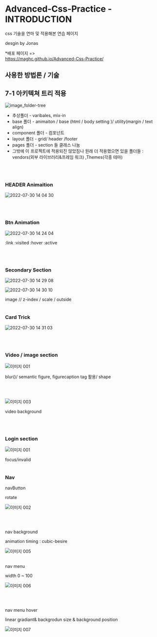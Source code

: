 # Advanced-Css-Practice - INTRODUCTION 



css 기술을 연마 및 적용해본 연습 페이지

desgin by Jonas

*배포 페이지 =><br>
https://maghc.github.io/Advanced-Css-Practice/


## 사용한 방법론 / 기술 

<h2>7-1 아키텍쳐 트리 적용</h2>


![image_folder-tree](https://user-images.githubusercontent.com/89845540/181699839-634fac7e-26cb-4e20-8843-e4d3ff5958ab.png)

<ul>

<li>추상폴더 - varibales, mix-in </li>
<li>base 폴더 - animaiton / base (html  / body setting )/ utility(margin / text align)</li>
<li>component 폴더  - 컴포넌트</li>
<li>layout 폴더 - grid/ header /footer </li>
<li>pages 폴더 - section 들 클래스 나눔 </li>

<li>그밖에 이 프로젝트에 적용되진 않았짐나 원래 더 적용했으면 있을 폴더들 : vendors(외부 라이브러리&프레임 워크) ,Themes(각종 테마)</li>
</ul>
<br>
<br>

### HEADER Animaition 


![2022-07-30 14 04 30](https://user-images.githubusercontent.com/89845540/181875922-a0a503e6-c6aa-4bb9-8232-55ee8de0dd54.gif)

<br>
<br>

### Btn Animation 

![2022-07-30 14 24 04](https://user-images.githubusercontent.com/89845540/181876211-e972e25e-87fd-4df7-9005-c31584609b13.gif)


:link
:visited
:hover
:active 

<br>
<br>


### Secondary Section 


![2022-07-30 14 29 08](https://user-images.githubusercontent.com/89845540/181876229-c86501bc-e2ef-4970-8289-5dc2ad8f97e8.gif)

![2022-07-30 14 30 10](https://user-images.githubusercontent.com/89845540/181876246-3ed38646-b7ea-408f-af0f-d43b740e6d96.gif)


image // z-index / scale / outside 
<br>
<br>


### Card Trick 
![2022-07-30 14 31 03](https://user-images.githubusercontent.com/89845540/181876274-bf4eab4c-62f8-4d93-ac17-306c65f4e46c.gif)

<br>
<br>


### Video / image section 

![이미지 001](https://user-images.githubusercontent.com/89845540/182136055-8fda36ea-d887-4b03-b7ff-af1429cdb429.gif)

blur()/ semantic figure, figurecaption tag 활용/ shape  

<br>
<br>

![이미지 003](https://user-images.githubusercontent.com/89845540/182136064-010e69d9-0b1b-46f1-bb04-447555b34322.gif)


video background 

<br>
<br>

### Login section 

![이미지 001](https://user-images.githubusercontent.com/89845540/182523106-a3871839-c4b9-4bde-847f-95825b3446f9.gif)

focus/invalid 
<br>
<br>


### Nav


navButton 

rotate 



![이미지 002](https://user-images.githubusercontent.com/89845540/185304296-5e65fd9e-aa35-4470-8711-c56f65d4cc1e.gif)

<br>
<br>

nav background 

animation timing  :   cubic-besire



![이미지 005](https://user-images.githubusercontent.com/89845540/185304552-17406113-87bd-4dfe-87db-82d3db410aee.gif)
<br>
<br>

nav menu 

width 0 ~ 100 

![이미지 006](https://user-images.githubusercontent.com/89845540/185304607-b86816e6-37f1-42ef-b57f-a5d6a5713d4b.gif)

<br>
<br>


nav menu hover 

linear gradiant&
backgrodun size &
background position 

![이미지 007](https://user-images.githubusercontent.com/89845540/185304663-82e50a75-1dce-4fbd-8bb1-944ba546c3cd.gif)

<br>
<br>










